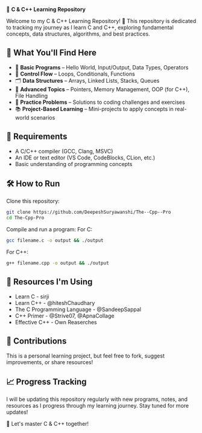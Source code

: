 🚀 **C & C++ Learning Repository**

Welcome to my C & C++ Learning Repository! 🎯 This repository is dedicated to tracking my journey as I learn C and C++, exploring fundamental concepts, data structures, algorithms, and best practices.

## 📌 What You'll Find Here
- 📂 **Basic Programs** – Hello World, Input/Output, Data Types, Operators
- 🔄 **Control Flow** – Loops, Conditionals, Functions
- 🗂 **Data Structures** – Arrays, Linked Lists, Stacks, Queues
- 🚀 **Advanced Topics** – Pointers, Memory Management, OOP (for C++), File Handling
- 📝 **Practice Problems** – Solutions to coding challenges and exercises
- 📚 **Project-Based Learning** – Mini-projects to apply concepts in real-world scenarios

## 🔧 Requirements
- A C/C++ compiler (GCC, Clang, MSVC)
- An IDE or text editor (VS Code, CodeBlocks, CLion, etc.)
- Basic understanding of programming concepts

## 🛠 How to Run
Clone this repository:
```bash
git clone https://github.com/DeepeshSuryawanshi/The--Cpp--Pro
cd The-Cpp-Pro
```
Compile and run a program:
For C:
```bash
gcc filename.c -o output && ./output
```
For C++:
```bash
g++ filename.cpp -o output && ./output
```

## 📖 Resources I'm Using
- Learn C - sirji
- Learn C++ - @hiteshChaudhary
- The C Programming Language - @SandeepSappal
- C++ Primer - @Strive07, @ApnaCollage
- Effective C++ - Own Reaserches

## 🤝 Contributions
This is a personal learning project, but feel free to fork, suggest improvements, or share resources!

## 📈 Progress Tracking
I will be updating this repository regularly with new programs, notes, and resources as I progress through my learning journey. Stay tuned for more updates!

🚀 Let's master C & C++ together!

